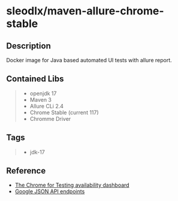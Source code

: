 # sleodlx/maven-allure-chrome-stable
## Description
Docker image for Java based automated UI tests with allure report.

## Contained Libs
> * openjdk 17
> * Maven 3
> * Allure CLi 2.4
> * Chrome Stable (current 117)
> * Chromme Driver

## Tags
> * jdk-17

## Reference
* [The Chrome for Testing availability dashboard](https://googlechromelabs.github.io/chrome-for-testing/)
* [Google JSON API endpoints](https://github.com/GoogleChromeLabs/chrome-for-testing#json-api-endpoints)


